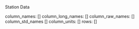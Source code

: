 Station Data

column_names: []
column_long_names: []
column_raw_names: []
column_std_names []
column_units: []
rows: []